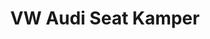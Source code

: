 ---
title: "VW Audi Seat Kamper"
url: /bruck-an-der-leitha/vw-audi-seat-kamper/
shop: Autowerkstatt
---